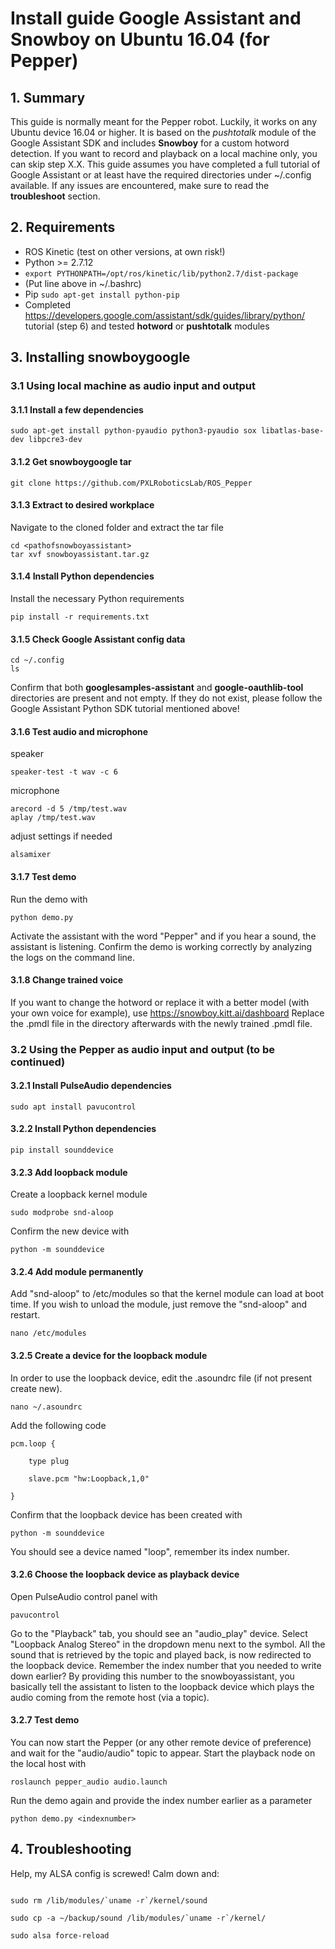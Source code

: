 # Install guide Google Assistant and Snowboy on Ubuntu 16.04 (for Pepper)

## 1. Summary

This guide is normally meant for the Pepper robot. Luckily, it works on any Ubuntu device 16.04 or higher. 
It is based on the *pushtotalk* module of the Google Assistant SDK and includes **Snowboy** for a custom hotword detection. 
If you want to record and playback on a local machine only, you can skip step X.X.  This guide assumes you have completed a 
full tutorial of Google Assistant or at least have the required directories under ~/.config available. If any issues are 
encountered, make sure to read the **troubleshoot** section. 

## 2. Requirements
- ROS Kinetic (test on other versions, at own risk!) 
- Python >= 2.7.12
- ``export PYTHONPATH=/opt/ros/kinetic/lib/python2.7/dist-package``
-  (Put line above in ~/.bashrc)
- Pip ``sudo apt-get install python-pip``
- Completed https://developers.google.com/assistant/sdk/guides/library/python/ tutorial (step 6) and tested **hotword** or **pushtotalk** modules

## 3. Installing snowboygoogle 

### 3.1 Using local machine as audio input and output

#### 3.1.1 Install a few dependencies 

``sudo apt-get install python-pyaudio python3-pyaudio sox libatlas-base-dev libpcre3-dev``

#### 3.1.2 Get snowboygoogle tar 

``git clone https://github.com/PXLRoboticsLab/ROS_Pepper``

#### 3.1.3 Extract to desired workplace

Navigate to the cloned folder and extract the tar file

```
cd <pathofsnowboyassistant>
tar xvf snowboyassistant.tar.gz
```

#### 3.1.4 Install Python dependencies

Install the necessary Python requirements

``pip install -r requirements.txt``

#### 3.1.5 Check Google Assistant config data

```
cd ~/.config
ls
```

Confirm that both **googlesamples-assistant** and **google-oauthlib-tool** directories are present and not empty.
If they do not exist, please follow the Google Assistant Python SDK tutorial mentioned above!

####  3.1.6 Test audio and microphone

speaker

``speaker-test -t wav -c 6``
 
microphone

```
arecord -d 5 /tmp/test.wav
aplay /tmp/test.wav
```

adjust settings if needed

``alsamixer``

#### 3.1.7 Test demo
Run the demo with 

``python demo.py``

Activate the assistant with the word "Pepper" and if you hear a sound, the assistant is listening. 
Confirm the demo is working correctly by analyzing the logs on the command line.

#### 3.1.8 Change trained voice

If you want to change the hotword or replace it with a better model (with your own voice for example), use https://snowboy.kitt.ai/dashboard
Replace the .pmdl file in the directory afterwards with the newly trained .pmdl file. 

### 3.2 Using the Pepper as audio input and output (to be continued) 

#### 3.2.1 Install PulseAudio dependencies

``sudo apt install pavucontrol``

#### 3.2.2 Install Python dependencies

``pip install sounddevice``

#### 3.2.3 Add loopback module 

Create a loopback kernel module 

``sudo modprobe snd-aloop``

Confirm the new device with 

``python -m sounddevice``

#### 3.2.4 Add module permanently 

Add "snd-aloop" to /etc/modules so that the kernel module can load at boot time.
If you wish to unload the module, just remove the "snd-aloop" and restart.

``nano /etc/modules``

#### 3.2.5 Create a device for the loopback module

In order to use the loopback device, edit the .asoundrc file (if not present create new). 

``nano ~/.asoundrc``

Add the following code 

```
pcm.loop {

    type plug
    
    slave.pcm "hw:Loopback,1,0"
    
}
```
Confirm that the loopback device has been created with 

``python -m sounddevice``

You should see a device named "loop", remember its index number. 

#### 3.2.6 Choose the loopback device as playback device

Open PulseAudio control panel with 

``pavucontrol``

Go to the "Playback" tab, you should see an "audio_play" device. Select "Loopback Analog Stereo" in the dropdown menu next to the symbol. All the sound that is retrieved by the topic and played back, is now redirected to the loopback device. Remember the index number that you needed to write down earlier? By providing this number to the snowboyassistant, you basically tell the assistant to listen to the loopback device which plays the audio coming from the remote host (via a topic). 

#### 3.2.7 Test demo 

You can now start the Pepper (or any other remote device of preference) and wait for the "audio/audio" topic to appear. Start the playback node on the local host with

`` roslaunch pepper_audio audio.launch ``

Run the demo again and provide the index number earlier as a parameter

``python demo.py <indexnumber>``


## 4. Troubleshooting

Help, my ALSA config is screwed! Calm down and:

```

sudo rm /lib/modules/`uname -r`/kernel/sound

sudo cp -a ~/backup/sound /lib/modules/`uname -r`/kernel/

sudo alsa force-reload

```
